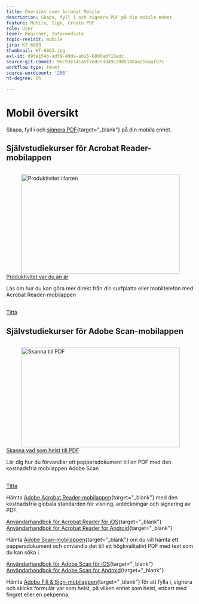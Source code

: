 ```yaml
---
title: Översikt över Acrobat Mobile
description: Skapa, fyll i och signera PDF på din mobila enhet
feature: Mobile, Sign, Create PDF
role: User
level: Beginner, Intermediate
topic-revisit: mobile
jira: KT-6863
thumbnail: KT-6863.jpg
exl-id: d9fe154b-adf9-49da-ab15-6806a0f10edc
source-git-commit: 9bc93e141a5f7edc5dda923905148aa256aafd7c
workflow-type: tm+mt
source-wordcount: '206'
ht-degree: 0%

---
```


# Mobil översikt

Skapa, fyll i och [signera PDF](https://www.adobe.com/se/acrobat/online/sign-pdf.html){target="_blank"} på din mobila enhet.

## Självstudiekurser för Acrobat Reader-mobilappen

<!-- START CARDS HTML - DO NOT MODIFY BY HAND -->
<div class="columns">
    <div class="column is-half-tablet is-half-desktop is-one-third-widescreen" aria-label="Productivity on the go">
        <div class="card" style="height: 100%; display: flex; flex-direction: column; height: 100%;">
            <div class="card-image">
                <figure class="image x-is-16by9">
                    <a href="https://experienceleague.adobe.com/sv/docs/document-cloud-learn/acrobat-learning/getting-started/productivity" title="Produktivitet i farten" target="_self" rel="referrer">
                        <img class="is-bordered-r-small" src="https://experienceleague.adobe.com/sv/docs/document-cloud-learn/acrobat-learning/mobile/media_1baac857c8ccc7eb8f0af7c27bd123772b2d5cac4.png?width=400&format=webply&optimize=medium" alt="Produktivitet i farten"
                             style="width: 100%; aspect-ratio: 16 / 9; object-fit: cover; overflow: hidden; display: block; margin: auto;">
                    </a>
                </figure>
            </div>
            <div class="card-content is-padded-small" style="display: flex; flex-direction: column; flex-grow: 1; justify-content: space-between;">
                <div class="top-card-content">
                    <p class="headline is-size-6 has-text-weight-bold">
                        <a href="https://experienceleague.adobe.com/sv/docs/document-cloud-learn/acrobat-learning/getting-started/productivity" target="_self" rel="referrer" title="Produktivitet i farten">Produktivitet var du än är</a>
                    </p>
                    <p class="is-size-6">Läs om hur du kan göra mer direkt från din surfplatta eller mobiltelefon med Acrobat Reader-mobilappen</p>
                </div>
                <a href="https://experienceleague.adobe.com/sv/docs/document-cloud-learn/acrobat-learning/getting-started/productivity" target="_self" rel="referrer" class="spectrum-Button spectrum-Button--outline spectrum-Button--primary spectrum-Button--sizeM" style="align-self: flex-start; margin-top: 1rem;">
                    <span class="spectrum-Button-label has-no-wrap has-text-weight-bold">Titta</span>
                </a>
            </div>
        </div>
    </div>
</div>
<!-- END CARDS HTML - DO NOT MODIFY BY HAND -->

## Självstudiekurser för Adobe Scan-mobilappen

<!-- START CARDS HTML - DO NOT MODIFY BY HAND -->
<div class="columns">
    <div class="column is-half-tablet is-half-desktop is-one-third-widescreen" aria-label="Scan anything to PDF">
        <div class="card" style="height: 100%; display: flex; flex-direction: column; height: 100%;">
            <div class="card-image">
                <figure class="image x-is-16by9">
                    <a href="https://experienceleague.adobe.com/sv/docs/document-cloud-learn/acrobat-learning/mobile/scan-mobile-app" title="Skanna till PDF" target="_self" rel="referrer">
                        <img class="is-bordered-r-small" src="https://experienceleague.adobe.com/sv/docs/document-cloud-learn/acrobat-learning/mobile/media_194c72db4bfb487b4aa16a298167469d060790c36.png?width=400&format=webply&optimize=medium" alt="Skanna till PDF"
                             style="width: 100%; aspect-ratio: 16 / 9; object-fit: cover; overflow: hidden; display: block; margin: auto;">
                    </a>
                </figure>
            </div>
            <div class="card-content is-padded-small" style="display: flex; flex-direction: column; flex-grow: 1; justify-content: space-between;">
                <div class="top-card-content">
                    <p class="headline is-size-6 has-text-weight-bold">
                        <a href="https://experienceleague.adobe.com/sv/docs/document-cloud-learn/acrobat-learning/mobile/scan-mobile-app" target="_self" rel="referrer" title="Skanna till PDF">Skanna vad som helst till PDF</a>
                    </p>
                    <p class="is-size-6">Lär dig hur du förvandlar ett pappersdokument till en PDF med den kostnadsfria mobilappen Adobe Scan</p>
                </div>
                <a href="https://experienceleague.adobe.com/sv/docs/document-cloud-learn/acrobat-learning/mobile/scan-mobile-app" target="_self" rel="referrer" class="spectrum-Button spectrum-Button--outline spectrum-Button--primary spectrum-Button--sizeM" style="align-self: flex-start; margin-top: 1rem;">
                    <span class="spectrum-Button-label has-no-wrap has-text-weight-bold">Titta</span>
                </a>
            </div>
        </div>
    </div>
</div>
<!-- END CARDS HTML - DO NOT MODIFY BY HAND -->

Hämta [Adobe Acrobat Reader-mobilappen](https://www.adobe.com/acrobat/mobile/acrobat-reader.html){target="_blank"} med den kostnadsfria globala standarden för visning, anteckningar och signering av PDF.

[Användarhandbok för Acrobat Reader för iOS](https://www.adobe.com/devnet-docs/acrobat/ios/en/){target="_blank"}
[Användarhandbok för Acrobat Reader for Android](https://www.adobe.com/devnet-docs/acrobat/android/en/){target="_blank"}

Hämta [Adobe Scan-mobilappen](https://www.adobe.com/acrobat/mobile/scanner-app.html){target="_blank"} om du vill hämta ett pappersdokument och omvandla det till ett högkvalitativt PDF med text som du kan söka i.

[Användarhandbok för Adobe Scan för iOS](https://www.adobe.com/devnet-docs/adobescan/ios/en/){target="_blank"}
[Användarhandbok för Adobe Scan for Android](https://www.adobe.com/devnet-docs/adobescan/android/en/){target="_blank"}

Hämta [Adobe Fill &amp; Sign-mobilappen](https://www.adobe.com/acrobat/mobile/fill-sign-pdfs.html){target="_blank"} för att fylla i, signera och skicka formulär var som helst, på vilken enhet som helst, enbart med fingret eller en pekpenna.
